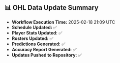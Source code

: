 ## 📊 OHL Data Update Summary
- **Workflow Execution Time:** 2025-02-18 21:09 UTC
- **Schedule Updated:** ✅
- **Player Stats Updated:** ✅
- **Rosters Updated:** ✅
- **Predictions Generated:** ✅
- **Accuracy Report Generated:** ✅
- **Updates Pushed to Repository:** ✅
